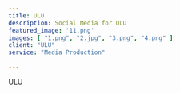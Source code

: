 ```yaml
---
title: ULU
description: Social Media for ULU
featured_image: '11.png'
images: [ "1.png", "2.jpg", "3.png", "4.png" ]
client: "ULU"
service: "Media Production"

---
```

ULU